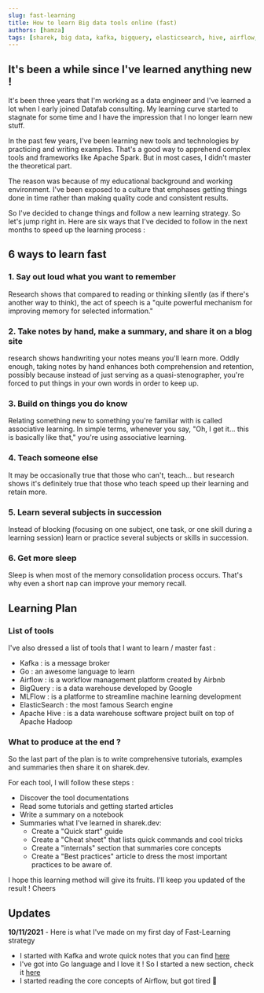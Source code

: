 ```yaml
---
slug: fast-learning
title: How to learn Big data tools online (fast)
authors: [hamza]
tags: [sharek, big data, kafka, bigquery, elasticsearch, hive, airflow, go, mlflow]
---
```


## It's been a while since I've learned anything new ! 
It's been three years that I'm working as a data engineer and I've learned a lot when I early joined Datafab consulting. My learning curve started to stagnate for some time and I have the impression that I no longer learn new stuff.

In the past few years, I've been learning new tools and technologies by practicing and writing examples. That's a good way to apprehend complex tools and frameworks like Apache Spark. But in most cases, I didn't master the theoretical part.

The reason was because of my educational background and working environment. I've been exposed to a culture that emphases getting things done in time rather than making quality code and consistent results. 

So I've decided to change things and follow a new learning strategy. So let's jump right in. Here are six ways that I've decided to follow in the next months to speed up the learning process :

## 6 ways to learn fast
### 1. Say out loud what you want to remember
Research shows that compared to reading or thinking silently (as if there's another way to think), the act of speech is a "quite powerful mechanism for improving memory for selected information."

### 2. Take notes by hand, make a summary, and share it on a blog site
research shows handwriting your notes means you'll learn more. Oddly enough, taking notes by hand enhances both comprehension and retention, possibly because instead of just serving as a quasi-stenographer, you're forced to put things in your own words in order to keep up.

### 3. Build on things you do know
Relating something new to something you're familiar with is called associative learning. In simple terms, whenever you say, "Oh, I get it... this is basically like that," you're using associative learning. 

### 4. Teach someone else
It may be occasionally true that those who can't, teach... but research shows it's definitely true that those who teach speed up their learning and retain more.

### 5. Learn several subjects in succession
Instead of blocking (focusing on one subject, one task, or one skill during a learning session) learn or practice several subjects or skills in succession. 

### 6. Get more sleep
Sleep is when most of the memory consolidation process occurs. That's why even a short nap can improve your memory recall.


## Learning Plan
### List of tools
I've also dressed a list of tools that I want to learn / master fast :
- Kafka : is a message broker
- Go : an awesome language to learn
- Airflow : is a workflow management platform created by Airbnb
- BigQuery : is a data warehouse developed by Google
- MLFlow : is a platforme to streamline machine learning development
- ElasticSearch : the most famous Search engine 
- Apache Hive : is a data warehouse software project built on top of Apache Hadoop


### What to produce at the end ?
So the last part of the plan is to write comprehensive tutorials, examples and summaries then share it on sharek.dev.

For each tool, I will follow these steps :
- Discover the tool documentations
- Read some tutorials and getting started articles
- Write a summary on a notebook
- Summaries what I've learned in sharek.dev:
  - Create a "Quick start" guide
  - Create a "Cheat sheet" that lists quick commands and cool tricks
  - Create a "internals" section that summaries core concepts
  - Create a "Best practices" article to dress the most important practices to be aware of.

I hope this learning method will give its fruits. I'll keep you updated of the result !
Cheers



## Updates 
**10/11/2021** - Here is what I've made on my first day of Fast-Learning strategy  
- I started with Kafka and wrote quick notes that you can find [here](/big_data/kafka/quick_start)
- I've got into Go language and I love it ! So I started a new section, check it [here](/go/quick_start)
- I started reading the core concepts of Airflow, but got tired 🥱